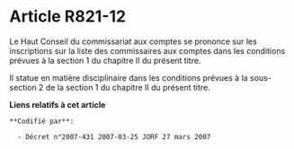 # Article R821-12

Le Haut Conseil du commissariat aux comptes se prononce sur les inscriptions sur la liste des commissaires aux comptes dans
les conditions prévues à la section 1 du chapitre II du présent titre.

Il statue en matière disciplinaire dans les conditions prévues à la sous-section 2 de la section 1 du chapitre II du présent
titre.

**Liens relatifs à cet article**

	**Codifié par**:

	  - Décret n°2007-431 2007-03-25 JORF 27 mars 2007
